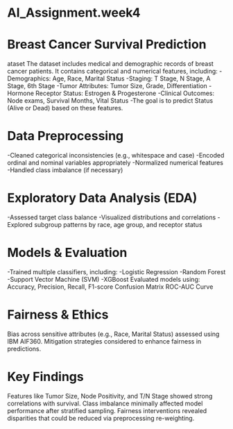 # AI_Assignment.week4
# Breast Cancer Survival Prediction
ataset
The dataset includes medical and demographic records of breast cancer patients. It contains categorical and numerical features, including:
-Demographics: Age, Race, Marital Status
-Staging: T Stage, N Stage, A Stage, 6th Stage
-Tumor Attributes: Tumor Size, Grade, Differentiation
-Hormone Receptor Status: Estrogen & Progesterone
-Clinical Outcomes: Node exams, Survival Months, Vital Status
-The goal is to predict Status (Alive or Dead) based on these features.

# Data Preprocessing
-Cleaned categorical inconsistencies (e.g., whitespace and case)
-Encoded ordinal and nominal variables appropriately
-Normalized numerical features
-Handled class imbalance (if necessary)

# Exploratory Data Analysis (EDA)
-Assessed target class balance
-Visualized distributions and correlations
-Explored subgroup patterns by race, age group, and receptor status

# Models & Evaluation
-Trained multiple classifiers, including:
-Logistic Regression
-Random Forest
-Support Vector Machine (SVM)
-XGBoost
Evaluated models using:
Accuracy, Precision, Recall, F1-score
Confusion Matrix
ROC-AUC Curve

# Fairness & Ethics
Bias across sensitive attributes (e.g., Race, Marital Status) assessed using IBM AIF360. Mitigation strategies considered to enhance fairness in predictions.

# Key Findings
Features like Tumor Size, Node Positivity, and T/N Stage showed strong correlations with survival.
Class imbalance minimally affected model performance after stratified sampling.
Fairness interventions revealed disparities that could be reduced via preprocessing re-weighting.

